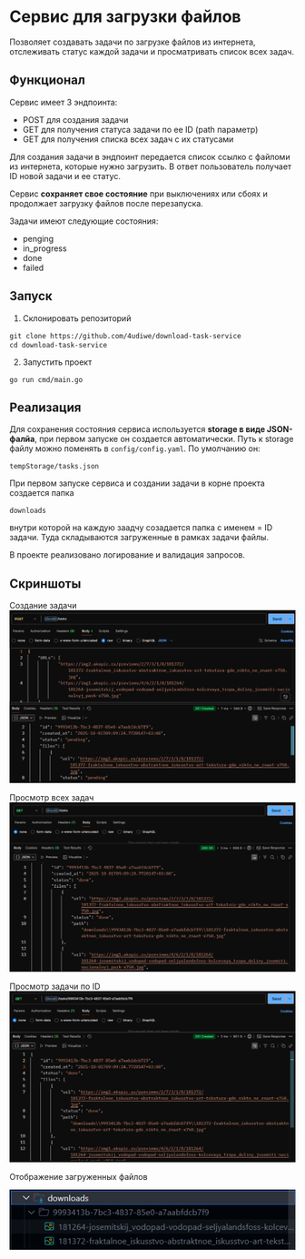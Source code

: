 # Сервис для загрузки файлов
Позволяет создавать задачи по загрузке файлов из интернета, отслеживать статус каждой задачи и просматривать список всех задач.

## Функционал
Сервис имеет 3 эндпоинта:
- POST для создания задачи
- GET для получения статуса задачи по ее ID (path параметр)
- GET для получения списка всех задач с их статусами

Для создания задачи в эндпоинт передается список ссылко с файломи из интернета, которые нужно загрузить. В ответ пользователь получает ID новой задачи и ее статус.

Сервис **сохраняет свое состояние** при выключениях или сбоях и продолжает загрузку файлов после перезапуска.

Задачи имеют следующие состояния: 
- penging
- in_progress
- done
- failed

## Запуск
1. Склонировать репозиторий
```
git clone https://github.com/4udiwe/download-task-service
cd download-task-service
```
2. Запустить проект
```
go run cmd/main.go
```

## Реализация
Для сохранения состояния сервиса используется **storage в виде JSON-фалйа**, при первом запуске он создается автоматически.
Путь к storage файлу можно поменять в `config/config.yaml`. По умолчанию он:
    
    tempStorage/tasks.json  

При первом запуске сервиса и создании задачи в корне проекта создается папка 

    downloads

внутри которой на каждую заадчу созадается папка с именем = ID задачи. Туда складываются загруженные в рамках задачи файлы.

В проекте реализовано логирование и валидация запросов.

## Скриншоты 
Создание задачи
  ![query1](pictures/post_task.png)

Просмотр всех задач
  ![query2](pictures/get_tasks.png)

Просмотр задачи по ID
  ![query3](pictures/get_by_id.png)

Отображение загруженных файлов


  ![saved](pictures/saved.png)

